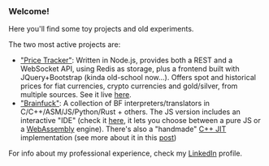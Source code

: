 ### Welcome!

Here you'll find some toy projects and old experiments.

The two most active projects are:

 - ["Price Tracker"](./pablojorge/price-tracker): Written in Node.js, provides both a REST and a WebSocket API, using Redis as storage, plus a frontend built with JQuery+Bootstrap (kinda old-school now...). Offers spot and historical prices for fiat currencies, crypto currencies and gold/silver, from multiple sources. See it live [here](http://price-tracker.herokuapp.com/).
 - ["Brainfuck"](./pablojorge/brainfuck): A collection of BF interpreters/translators in C/C++/ASM/JS/Python/Rust + others. The JS version includes an interactive "IDE" (check it [here](http://pablojorge.github.io/brainfuck/), it lets you choose between a pure JS or a [WebAssembly](./pablojorge/brainfuck/blob/master/wasm) engine). There's also a "handmade" [C++ JIT](./pablojorge/brainfuck/blob/master/cpp/brainfuck-jit.cpp) implementation (see more about it in this [post](https://pablojorge.github.io/blog/2020/07/27/bf-jit-compiler-in-cpp.html))

For info about my professional experience, check my [LinkedIn](https://linkedin.com/in/pablojorge) profile.